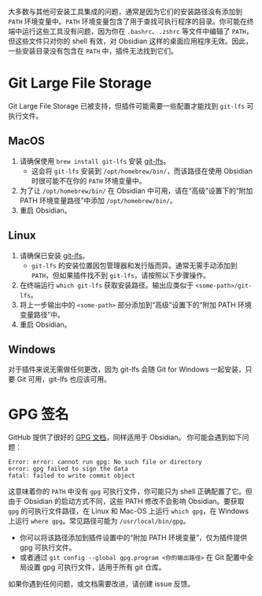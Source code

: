 大多数与其他可安装工具集成的问题，通常是因为它们的安装路径没有添加到 `PATH` 环境变量中。`PATH` 环境变量包含了用于查找可执行程序的目录。你可能在终端中运行这些工具没有问题，因为你在 `.bashrc`、`.zshrc` 等文件中编辑了 `PATH`，但这些文件只对你的 shell 有效，对 Obsidian 这样的桌面应用程序无效。因此，一些安装目录没有包含在 `PATH` 中，插件无法找到它们。

# Git Large File Storage
Git Large File Storage 已被支持，但插件可能需要一些配置才能找到 `git-lfs` 可执行文件。

## MacOS

1. 请确保使用 `brew install git-lfs` 安装 [git-lfs](https://git-lfs.com/)。
	- 这会将 `git-lfs` 安装到 `/opt/homebrew/bin/`，而该路径在使用 Obsidian 时很可能不在你的 `PATH` 环境变量中。
2. 为了让 `/opt/homebrew/bin/` 在 Obsidian 中可用，请在“高级”设置下的“附加 PATH 环境变量路径”中添加 `/opt/homebrew/bin/`。
3. 重启 Obsidian。

## Linux
1. 请确保已安装 [git-lfs](https://git-lfs.com/)。
	- `git-lfs` 的安装位置因包管理器和发行版而异。通常无需手动添加到 `PATH`，但如果插件找不到 `git-lfs`，请按照以下步骤操作。
2. 在终端运行 `which git-lfs` 获取安装路径。输出应类似于 `<some-path>/git-lfs`。
2. 将上一步输出中的 `<some-path>` 部分添加到“高级”设置下的“附加 PATH 环境变量路径”中。
3. 重启 Obsidian。

## Windows
对于插件来说无需做任何更改，因为 git-lfs 会随 Git for Windows 一起安装，只要 Git 可用，git-lfs 也应该可用。

# GPG 签名

GitHub 提供了很好的 [GPG 文档](https://docs.github.com/en/authentication/managing-commit-signature-verification/generating-a-new-gpg-key)，同样适用于 Obsidian。
你可能会遇到如下问题：
```
Error: error: cannot run gpg: No such file or directory
error: gpg failed to sign the data
fatal: failed to write commit object
```

这意味着你的 `PATH` 中没有 `gpg` 可执行文件，你可能只为 shell 正确配置了它。但由于 Obsidian 的启动方式不同，这些 PATH 修改不会影响 Obsidian。要获取 `gpg` 的可执行文件路径，在 Linux 和 Mac-OS 上运行 `which gpg`，在 Windows 上运行 `where gpg`。常见路径可能为 `/usr/local/bin/gpg`。

- 你可以将该路径添加到插件设置中的“附加 PATH 环境变量”，仅为插件提供 gpg 可执行文件。
- 或者通过 `git config --global gpg.program <你的输出路径>` 在 Git 配置中全局设置 gpg 可执行文件，适用于所有 git 仓库。

如果你遇到任何问题，或文档需要改进，请创建 issue 反馈。